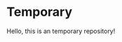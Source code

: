 <html>
  <head><title>Tempo</title><head>
<body>
<h1>Temporary</h1>
Hello, this is an temporary repository!
</body>
</html>
